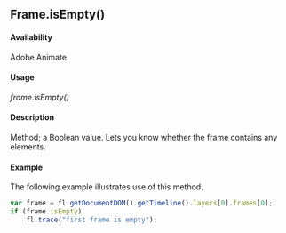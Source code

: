 ## Frame.isEmpty()

#### Availability

Adobe Animate.

#### Usage

*frame.isEmpty()*

#### Description

Method; a Boolean value. Lets you know whether the frame contains any elements.

#### Example

The following example illustrates use of this method.

```javascript
var frame = fl.getDocumentDOM().getTimeline().layers[0].frames[0];
if (frame.isEmpty)
    fl.trace("first frame is empty");
```

